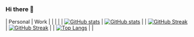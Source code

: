 ### Hi there 👋

| Personal | Work |
|                                         |                                        |
| [![GitHub stats](https://github-readme-stats.vercel.app/api?username=kr4sovsky&count_private=true)](https://github.com/anuraghazra/github-readme-stats) | [![GitHub stats](https://github-readme-stats.vercel.app/api?username=kr4sovskyInsight&count_private=true)](https://github.com/anuraghazra/github-readme-stats) |
| [![GitHub Streak](https://streak-stats.demolab.com/?user=kr4sovsky)](https://git.io/streak-stats) | [![GitHub Streak](https://streak-stats.demolab.com/?user=kr4sovskyInsight)](https://git.io/streak-stats) |
| [![Top Langs](https://github-readme-stats.vercel.app/api/top-langs/?username=kr4sovsky&count_private=true&layout=compact&langs_count=10)](https://github.com/anuraghazra/github-readme-stats) | |

<!--
**Kr4sovsky/kr4sovsky** is a ✨ _special_ ✨ repository because its `README.md` (this file) appears on your GitHub profile.

Here are some ideas to get you started:

- 🔭 I’m currently working on ...
- 🌱 I’m currently learning ...
- 👯 I’m looking to collaborate on ...
- 🤔 I’m looking for help with ...
- 💬 Ask me about ...
- 📫 How to reach me: ...
- 😄 Pronouns: ...
- ⚡ Fun fact: ...
-->
